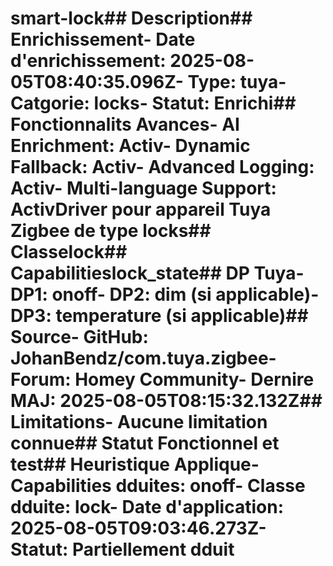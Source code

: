 # smart-lock##  Description##  Enrichissement- **Date d'enrichissement**: 2025-08-05T08:40:35.096Z- **Type**: tuya- **Catgorie**: locks- **Statut**:  Enrichi##  Fonctionnalits Avances- **AI Enrichment**: Activ- **Dynamic Fallback**: Activ- **Advanced Logging**: Activ- **Multi-language Support**: ActivDriver pour appareil Tuya Zigbee de type locks##  Classelock##  Capabilitieslock_state##  DP Tuya- DP1: onoff- DP2: dim (si applicable)- DP3: temperature (si applicable)##  Source- GitHub: JohanBendz/com.tuya.zigbee- Forum: Homey Community- Dernire MAJ: 2025-08-05T08:15:32.132Z##  Limitations- Aucune limitation connue##  Statut Fonctionnel et test##  Heuristique Applique- **Capabilities dduites**: onoff- **Classe dduite**: lock- **Date d'application**: 2025-08-05T09:03:46.273Z- **Statut**:  Partiellement dduit